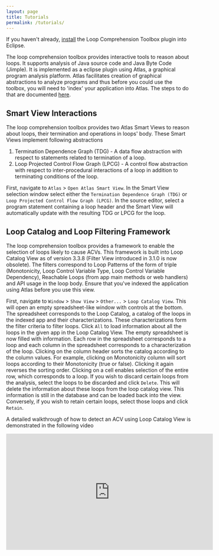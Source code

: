 ```yaml
---
layout: page
title: Tutorials
permalink: /tutorials/
---
```


If you haven't already, [install](/loop-comprehension-toolbox/install) the Loop Comprehension Toolbox plugin into Eclipse.

The loop comprehension toolbox provides interactive tools to reason about loops. It supports analysis of Java source code and Java Byte Code (Jimple). It is implemented as a eclipse plugin using Atlas, a graphical program analysis platform. Atlas facilitates creation of graphical abstractions to analyze programs and thus before you could use the toolbox, you will need to 'index' your application into Atlas. The steps to do that are documented [here](http://ensoftatlas.com/wiki/Indexing_Workspace#Step_1.29_Create.2FImport_Projects_to_Index).

## Smart View Interactions

The loop comprehension toolbox provides two Atlas Smart Views to reason about loops, their termination and operations in loops' body. These Smart Views implement following abstractions
1) Termination Dependence Graph (TDG) - A data flow abstraction with respect to statements related to termination of a loop.
2) Loop Projected Control Flow Graph (LPCG) - A control flow abstraction with respect to inter-procedural interactions of a loop in addition to terminating conditions of the loop.

First, navigate to `Atlas` &gt; `Open Atlas Smart View`.  In the Smart View selection window select either the `Termination Dependence Graph (TDG)` or `Loop Projected Control Flow Graph (LPCG)`. In the source editor, select a program statement containing a loop header and the Smart View will automatically update with the resulting TDG or LPCG for the loop.

## Loop Catalog and Loop Filtering Framework

The loop comprehension toolbox provides a framework to enable the selection of loops likely to cause ACVs. This framework is built into Loop Catalog View as of version 3.3.8 (Filter View introduced in 3.1.0 is now obsolete). The filters correspond to Loop Patterns of the form of triple (Monotonicity, Loop Control Variable Type, Loop Control Variable Dependency), Reachable Loops (from app main methods or web handlers) and API usage in the loop body. Ensure that you've indexed the application using Atlas before you use this view.

First, navigate to `Window` &gt; `Show View` &gt; `Other...` &gt; `Loop Catalog View`. This will open an empty spreadsheet-like window with controls at the bottom. The spreadsheet corresponds to the Loop Catalog, a catalog of the loops in the indexed app and their characterizations. These characterizations form the filter criteria to filter loops. Click `All` to load information about all the loops in the given app in the Loop Catalog View. The empty spreadsheet is now filled with information. Each row in the spreadsheet corresponds to a loop and each column in the spreadsheet corresponds to a characterization of the loop. Clicking on the column header sorts the catalog according to the column values. For example, clicking on Monotonicity column will sort loops according to their Monotonicity (true or false). Clicking it again reverses the sorting order. Clicking on a cell enables selection of the entire row, which corresponds to a loop. If you wish to discard certain loops from the analysis, select the loops to be discarded and click `Delete`. This will delete the information about these loops from the loop catalog view. This information is still in the database and can be loaded back into the view. Conversely, if you wish to retain certain loops, select those loops and click `Retain`.

A detailed walkthrough of how to detect an ACV using Loop Catalog View is demonstrated in the following video

<iframe width="560" height="315" src="https://www.youtube.com/embed/LKk6TR_u8ys" frameborder="0" allow="accelerometer; autoplay; encrypted-media; gyroscope; picture-in-picture" allowfullscreen></iframe>
